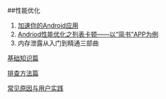 ##性能优化

1. [加速你的Android应用](http://www.devtf.cn/?p=1097)
2. [Andriod性能优化之列表卡顿——以“简书”APP为例](http://www.jcodecraeer.com/a/anzhuokaifa/androidkaifa/2015/1121/3709.html)
3. 内存泄露从入门到精通三部曲
	

[基础知识篇](http://bugly.qq.com/blog/?p=832)

[排查方法篇](http://bugly.qq.com/blog/?p=872#rd)

[常见原因与用户实践](http://bugly.qq.com/bbs/forum.php?mod=viewthread&tid=125#rd)
